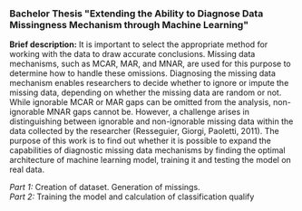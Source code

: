 ### Bachelor Thesis "Extending the Ability to Diagnose Data Missingness Mechanism through Machine Learning"
**Brief description:** It is important to select the appropriate method for working with the data to draw accurate conclusions. Missing data mechanisms, such as MCAR, MAR, and MNAR, are used for this purpose to determine how to handle these omissions. Diagnosing the missing data mechanism enables researchers to decide whether to ignore or impute the missing data, depending on whether the missing data are random or not. While ignorable MCAR or MAR gaps can be omitted from the analysis, non-ignorable MNAR gaps cannot be. However, a challenge arises in distinguishing between ignorable and non-ignorable missing data within the data collected by the researcher (Resseguier, Giorgi, Paoletti, 2011). The purpose of this work is to find out whether it is possible to expand the capabilities of diagnostic missing data mechanisms by finding the optimal architecture of machine learning model, training it and testing the model on real data.

*Part 1:* Creation of dataset. Generation of missings.   
*Part 2:* Training the model and calculation of classification qualify
